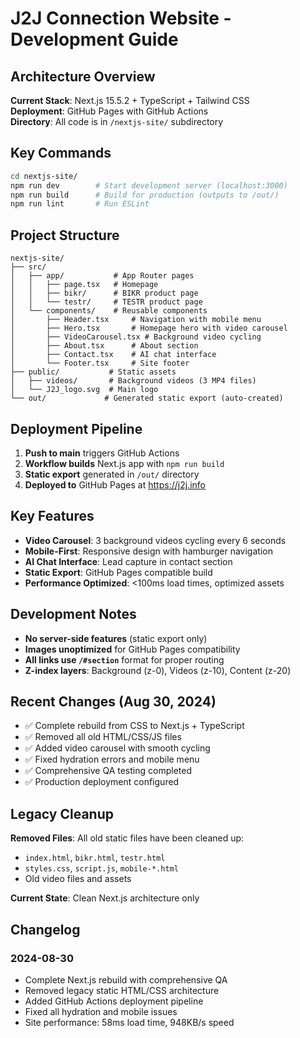 # J2J Connection Website - Development Guide

## Architecture Overview

**Current Stack**: Next.js 15.5.2 + TypeScript + Tailwind CSS  
**Deployment**: GitHub Pages with GitHub Actions  
**Directory**: All code is in `/nextjs-site/` subdirectory

## Key Commands

```bash
cd nextjs-site/
npm run dev        # Start development server (localhost:3000)
npm run build      # Build for production (outputs to /out/)
npm run lint       # Run ESLint
```

## Project Structure

```
nextjs-site/
├── src/
│   ├── app/           # App Router pages
│   │   ├── page.tsx   # Homepage
│   │   ├── bikr/      # BIKR product page
│   │   └── testr/     # TESTR product page
│   └── components/    # Reusable components
│       ├── Header.tsx     # Navigation with mobile menu
│       ├── Hero.tsx       # Homepage hero with video carousel
│       ├── VideoCarousel.tsx # Background video cycling
│       ├── About.tsx      # About section
│       ├── Contact.tsx    # AI chat interface
│       └── Footer.tsx     # Site footer
├── public/           # Static assets
│   ├── videos/       # Background videos (3 MP4 files)
│   └── J2J_logo.svg  # Main logo
└── out/             # Generated static export (auto-created)
```

## Deployment Pipeline

1. **Push to main** triggers GitHub Actions
2. **Workflow builds** Next.js app with `npm run build`  
3. **Static export** generated in `/out/` directory
4. **Deployed to** GitHub Pages at https://j2j.info

## Key Features

- **Video Carousel**: 3 background videos cycling every 6 seconds
- **Mobile-First**: Responsive design with hamburger navigation
- **AI Chat Interface**: Lead capture in contact section
- **Static Export**: GitHub Pages compatible build
- **Performance Optimized**: <100ms load times, optimized assets

## Development Notes

- **No server-side features** (static export only)
- **Images unoptimized** for GitHub Pages compatibility  
- **All links use `/#section`** format for proper routing
- **Z-index layers**: Background (z-0), Videos (z-10), Content (z-20)

## Recent Changes (Aug 30, 2024)

- ✅ Complete rebuild from CSS to Next.js + TypeScript
- ✅ Removed all old HTML/CSS/JS files 
- ✅ Added video carousel with smooth cycling
- ✅ Fixed hydration errors and mobile menu
- ✅ Comprehensive QA testing completed
- ✅ Production deployment configured

## Legacy Cleanup

**Removed Files**: All old static files have been cleaned up:
- `index.html`, `bikr.html`, `testr.html` 
- `styles.css`, `script.js`, `mobile-*.html`
- Old video files and assets

**Current State**: Clean Next.js architecture only

## Changelog

### 2024-08-30
- Complete Next.js rebuild with comprehensive QA
- Removed legacy static HTML/CSS architecture  
- Added GitHub Actions deployment pipeline
- Fixed all hydration and mobile issues
- Site performance: 58ms load time, 948KB/s speed
